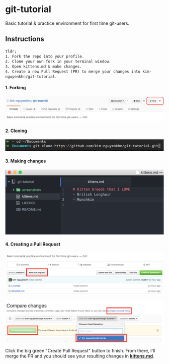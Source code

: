 # git-tutorial
Basic tutorial &amp; practice environment for first time git-users.

## Instructions

```
tldr;
1. Fork the repo into your profile.
2. Clone your own fork in your terminal window.
3. Open kittens.md & make changes.
4. Create a new Pull Request (PR) to merge your changes into kim-nguyenkhn/git-tutorial.
```

#### 1. Forking

![Forking](screenshots/01_forking.png)

#### 2. Cloning

![Cloning](screenshots/02b_cloning.png)

#### 3. Making changes

![Making Changes](screenshots/03b_making_changes.png)

#### 4. Creating a Pull Request

![New Pull Request](screenshots/04_new_pr.png)

![Compare Forks](screenshots/05b_compare_forks.png)

Click the big green "Create Pull Request" button to finish. From there, I'll merge the PR and you should see your resulting changes in **[kittens.md](kittens.md)**.
